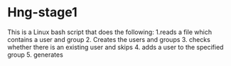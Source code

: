 # Hng-stage1
This is a Linux bash script that does the following:
1.reads a file which contains a user and group
2. Creates the users and groups
3. checks whether there is an existing user and skips
4. adds a user to the specified group
5. generates 

